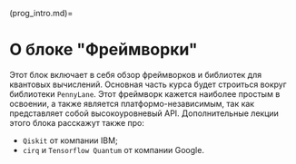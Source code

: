 (prog_intro.md)=

# О блоке "Фреймворки"

Этот блок включает в себя обзор фреймворков и библиотек для квантовых вычислений. Основная часть курса будет строиться вокруг библиотеки `PennyLane`. Этот фреймворк кажется наиболее простым в освоении, а также является платформо-независимым, так как представляет собой высокоуровневый API. Дополнительные лекции этого блока расскажут также про:

- `Qiskit` от компании IBM;
- `cirq` и `Tensorflow Quantum` от компании Google.
